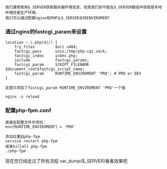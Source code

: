 ```
我们通常使用$_SERVER获取服务器环境信息，但是我们却不能在$_SERVER数组中获取是本地环境还是生产环境，
我们可以通过配置nginx和PHP让$_SERVER支持ENVIROMENT
```
### 通过nginx的fastcgi_param来设置
````
location ~ \.php($|/) {
    try_files         $uri =404;
    fastcgi_pass      unix:/tmp/php-cgi.sock;
    fastcgi_index     index.php;
    include           fastcgi_params;
    fastcgi_param     SCRIPT_FILENAME  $document_root$fastcgi_script_name;
    fastcgi_param     RUNTIME_ENVIROMENT 'PRO'; # PRO or DEV
}

这里只添加了fastcgi_param RUNTIME_ENVIROMENT 'PRO'一个值

nginx -s reload
````

### 配置php-fpm.conf
````
直接在配置文件中添加：
env[RUNTIME_ENVIROMENT] = 'PRO'

添加后重启php-fpm
service restart php-fpm
或者killall php-fpm 
./php-fpm

````

现在您已经走过了所有流程 var_dump($_SERVER)看看效果吧